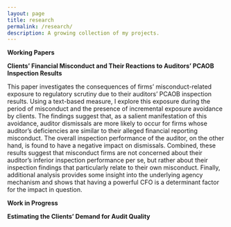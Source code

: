 ```yaml
---
layout: page
title: research
permalink: /research/
description: A growing collection of my projects.
---
```

<strong>Working Papers</strong>

**Clients’ Financial Misconduct and Their Reactions to Auditors’ PCAOB Inspection Results**

This paper investigates the consequences of firms’ misconduct-related exposure to regulatory scrutiny due to their auditors’ PCAOB inspection results. Using a text-based measure, I explore this exposure during the period of misconduct and the presence of incremental exposure avoidance by clients. The findings suggest that, as a salient manifestation of this avoidance, auditor dismissals are more likely to occur for firms whose auditor’s deficiencies are similar to their alleged financial reporting misconduct. The overall inspection performance of the auditor, on the other hand, is found to have a negative impact on dismissals. Combined, these results suggest that misconduct firms are not concerned about their auditor’s inferior inspection performance per se, but rather about their inspection findings that particularly relate to their own misconduct. Finally, additional analysis provides some insight into the underlying agency mechanism and shows that having a powerful CFO is a determinant factor for the impact in question. 

<strong>Work in Progress</strong>

<b>Estimating the Clients’ Demand for Audit Quality</b>
